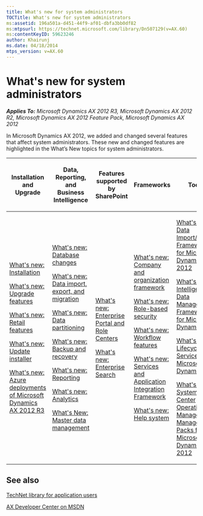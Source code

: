 ```yaml
---
title: What's new for system administrators
TOCTitle: What's new for system administrators
ms:assetid: 196a501a-d451-44f9-af01-dbfa3bb0df82
ms:mtpsurl: https://technet.microsoft.com/library/Dn507129(v=AX.60)
ms:contentKeyID: 59623246
author: Khairunj
ms.date: 04/18/2014
mtps_version: v=AX.60
---
```


# What's new for system administrators 


_**Applies To:** Microsoft Dynamics AX 2012 R3, Microsoft Dynamics AX 2012 R2, Microsoft Dynamics AX 2012 Feature Pack, Microsoft Dynamics AX 2012_

In Microsoft Dynamics AX 2012, we added and changed several features that affect system administrators. These new and changed features are highlighted in the What’s New topics for system administrators.

<table>
<colgroup>
<col style="width: 20%" />
<col style="width: 20%" />
<col style="width: 20%" />
<col style="width: 20%" />
<col style="width: 20%" />
</colgroup>
<thead>
<tr class="header">
<th><p>Installation and Upgrade</p></th>
<th><p>Data, Reporting, and Business Intelligence</p></th>
<th><p>Features supported by SharePoint</p></th>
<th><p>Frameworks</p></th>
<th><p>Tools</p></th>
</tr>
</thead>
<tbody>
<tr class="odd">
<td><p><a href="what-s-new-installation.md">What's new: Installation</a></p>
<p><a href="what-s-new-upgrade-features.md">What's new: Upgrade features</a></p>
<p><a href="what-s-new-retail-features.md">What's new: Retail features</a></p>
<p><a href="what-s-new-update-installer.md">What's new: Update installer</a></p>
<p><a href="what-s-new-azure-deployments-of-microsoft-dynamics-ax-2012-r3.md">What's new: Azure deployments of Microsoft Dynamics AX 2012 R3</a></p></td>
<td><p><a href="what-s-new-database-changes.md">What's new: Database changes</a></p>
<p><a href="what-s-new-data-import-export-and-migration.md">What's new: Data import, export, and migration</a></p>
<p><a href="what-s-new-data-partitioning.md">What's new: Data partitioning</a></p>
<p><a href="what-s-new-backup-and-recovery.md">What's new: Backup and recovery</a></p>
<p><a href="what-s-new-reporting.md">What's new: Reporting</a></p>
<p><a href="what-s-new-analytics.md">What's new: Analytics</a></p>
<p><a href="what-s-new-master-data-management.md">What's New: Master data management</a></p></td>
<td><p><a href="what-s-new-enterprise-portal-and-role-centers.md">What's new: Enterprise Portal and Role Centers</a></p>
<p><a href="what-s-new-enterprise-search.md">What's new: Enterprise Search</a></p></td>
<td><p><a href="what-s-new-company-and-organization-framework.md">What's new: Company and organization framework</a></p>
<p><a href="what-s-new-role-based-security.md">What's new: Role-based security</a></p>
<p><a href="what-s-new-workflow-features.md">What's new: Workflow features</a></p>
<p><a href="what-s-new-services-and-application-integration-framework.md">What's new: Services and Application Integration Framework</a></p>
<p><a href="what-s-new-help-system.md">What's new: Help system</a></p></td>
<td><p><a href="what-s-new-data-import-export-framework-for-microsoft-dynamics-ax-2012.md">What's new: Data Import/Export Framework for Microsoft Dynamics AX 2012</a></p>
<p><a href="what-s-new-microsoft-dynamics-ax-intelligent-data-management-framework.md">What's new: Intelligent Data Management Framework for Microsoft Dynamics AX</a></p>
<p><a href="what-s-new-lifecycle-services-for-microsoft-dynamics.md">What's new: Lifecycle Services for Microsoft Dynamics</a></p>

<p><a href="what-s-new-system-center-operations-manager-management-packs-for-microsoft-dynamics-ax-2012.md">What's new: System Center Operations Manager Management Packs for Microsoft Dynamics AX 2012</a></p></td>
</tr>
</tbody>
</table>

## See also

[TechNet library for application users](https://go.microsoft.com/fwlink/?linkid=214391)

[AX Developer Center on MSDN](https://go.microsoft.com/fwlink/?linkid=110356)
